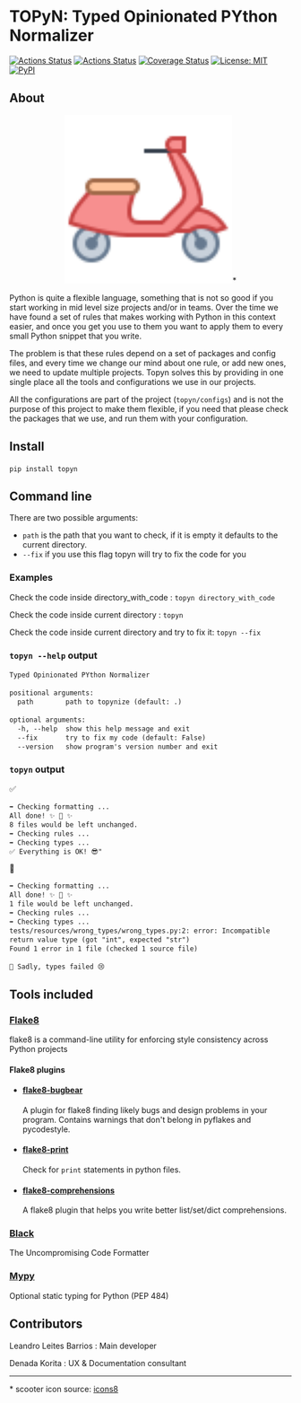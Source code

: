 # TOPyN: Typed Opinionated PYthon Normalizer
<p>
    <a href="https://github.com/lleites/topyn/actions"><img alt="Actions Status" src="https://github.com/lleites/topyn/workflows/Test/badge.svg"></a>
    <a href="https://github.com/lleites/topyn/actions"><img alt="Actions Status" src="https://github.com/lleites/topyn/workflows/Topyn/badge.svg"></a>
    <a href="https://coveralls.io/github/lleites/topyn?branch=HEAD"><img alt="Coverage Status" src="https://coveralls.io/repos/github/lleites/topyn/badge.svg?branch=HEAD"></a>
    <a href="https://github.com/lleites/topyn/blob/master/LICENSE"><img alt="License: MIT" src="https://img.shields.io/badge/License-MIT-yellow.svg"></a>
    <a href="https://pypi.org/project/topyn/"><img alt="PyPI" src="https://img.shields.io/pypi/v/topyn"></a>
</p>

## About
<p align="center">
    <img src="https://github.com/lleites/topyn/blob/master/scooter.svg" alt="Scooter" width="300"/>*
</p>
Python is quite a flexible language, something that is not so good if you start working in mid level size projects and/or in teams.
Over the time we have found a set of rules that makes working with Python in this context easier, and once you get you use to them you want to apply them to every small Python snippet that you write.

The problem is that these rules depend on a set of packages and config files, and every time we change our mind about one rule, or add new ones, we need to update multiple projects.
Topyn solves this by providing in one single place all the tools and configurations we use in our projects.

All the configurations are part of the project (`topyn/configs`) and is not the purpose of this project to make them flexible, if you need that please check the packages that we use, and run them with your configuration.

## Install
`pip install topyn`

## Command line
There are two possible arguments:
* `path` is the path that you want to check, if it is empty it defaults to the current directory.
* `--fix` if you use this flag topyn will try to fix the code for you

### Examples
Check the code inside directory_with_code : `topyn directory_with_code`

Check the code inside current directory : `topyn`

Check the code inside current directory and try to fix it: `topyn --fix`

### `topyn --help` output

```
Typed Opinionated PYthon Normalizer

positional arguments:
  path        path to topynize (default: .)

optional arguments:
  -h, --help  show this help message and exit
  --fix       try to fix my code (default: False)
  --version   show program's version number and exit
```

### `topyn` output
✅
```
➡️ Checking formatting ...
All done! ✨ 🍰 ✨
8 files would be left unchanged.
➡️ Checking rules ...
➡️ Checking types ...
✅ Everything is OK! 😎"
```
🔴 
```
➡️ Checking formatting ...
All done! ✨ 🍰 ✨
1 file would be left unchanged.
➡️ Checking rules ...
➡️ Checking types ...
tests/resources/wrong_types/wrong_types.py:2: error: Incompatible return value type (got "int", expected "str")
Found 1 error in 1 file (checked 1 source file)

🔴 Sadly, types failed 😢
```


## Tools included

### [Flake8](https://github.com/PyCQA/flake8)
flake8 is a command-line utility for enforcing style consistency across Python projects

#### Flake8 plugins
* #### [flake8-bugbear](https://github.com/PyCQA/flake8-bugbear)
  A plugin for flake8 finding likely bugs and design problems in your program. Contains warnings that don't belong in pyflakes and pycodestyle. 
* #### [flake8-print](https://github.com/JBKahn/flake8-print)
  Check for `print` statements in python files.
* #### [flake8-comprehensions](https://github.com/adamchainz/flake8-comprehensions)
  A flake8 plugin that helps you write better list/set/dict comprehensions.
### [Black](https://github.com/psf/black)
The Uncompromising Code Formatter
### [Mypy](https://github.com/python/mypy)
Optional static typing for Python (PEP 484) 

## Contributors
Leandro Leites Barrios : Main developer

Denada Korita : UX & Documentation consultant 

---
\* scooter icon source: [icons8](https://icons8.com/)

